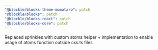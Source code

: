 ```yaml
---
"@blockle/blocks-theme-momotaro": patch
"@blockle/blocks": patch
"@blockle/blocks-react": patch
"@blockle/blocks-core": patch
---
```


Replaced sprinkles with custom atoms helper + implementation to enable usage of atoms function outside css.ts files
